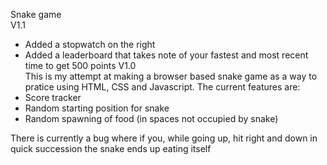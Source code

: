 Snake game <br />
V1.1<br />
- Added a stopwatch on the right 
- Added a leaderboard that takes note of your fastest and most recent time to get 500 points
V1.0 <br />
This is my attempt at making a browser based snake game as a way to pratice using HTML, CSS and Javascript.
The current features are:
- Score tracker
- Random starting position for snake
- Random spawning of food (in spaces not occupied by snake)

There is currently a bug where if you, while going up, hit right and down in quick succession the snake ends up eating itself